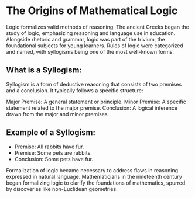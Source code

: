 # The Origins of Mathematical Logic

Logic formalizes valid methods of reasoning. The ancient Greeks began the study of logic, emphasizing reasoning and language use in education. Alongside rhetoric and grammar, logic was part of the trivium, the foundational subjects for young learners. Rules of logic were categorized and named, with syllogisms being one of the most well-known forms.

## What is a Syllogism:

Syllogism is a form of deductive reasoning that consists of two premises and a conclusion. It typically follows a specific structure:

Major Premise: A general statement or principle.
Minor Premise: A specific statement related to the major premise.
Conclusion: A logical inference drawn from the major and minor premises.

## Example of a Syllogism:

- Premise: All rabbits have fur.
- Premise: Some pets are rabbits.
- Conclusion: Some pets have fur.

Formalization of logic became necessary to address flaws in reasoning expressed in natural language. Mathematicians in the nineteenth century began formalizing logic to clarify the foundations of mathematics, spurred by discoveries like non-Euclidean geometries.
